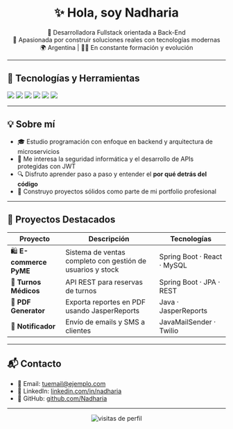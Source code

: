 <h1 align="center">✨ Hola, soy Nadharia</h1>

<p align="center">
  🚀 Desarrolladora Fullstack orientada a Back-End<br/>
  💼 Apasionada por construir soluciones reales con tecnologías modernas<br/>
  🌍 Argentina | 👩‍💻 En constante formación y evolución
</p>

---

## 🧰 Tecnologías y Herramientas

<p>
  <img src="https://img.shields.io/badge/Java-ED8B00?style=for-the-badge&logo=java&logoColor=white"/>
  <img src="https://img.shields.io/badge/Spring_Boot-6DB33F?style=for-the-badge&logo=springboot&logoColor=white"/>
  <img src="https://img.shields.io/badge/MySQL-00758F?style=for-the-badge&logo=mysql&logoColor=white"/>
  <img src="https://img.shields.io/badge/TypeScript-3178C6?style=for-the-badge&logo=typescript&logoColor=white"/>
  <img src="https://img.shields.io/badge/React-61DAFB?style=for-the-badge&logo=react&logoColor=black"/>
  <img src="https://img.shields.io/badge/GitHub-181717?style=for-the-badge&logo=github&logoColor=white"/>
</p>

---

## 💡 Sobre mí

- 🎓 Estudio programación con enfoque en backend y arquitectura de microservicios
- 🔐 Me interesa la seguridad informática y el desarrollo de APIs protegidas con JWT
- 🔍 Disfruto aprender paso a paso y entender el **por qué detrás del código**
- 🧱 Construyo proyectos sólidos como parte de mi portfolio profesional

---

## 🚀 Proyectos Destacados

| Proyecto | Descripción | Tecnologías |
|---------|-------------|-------------|
| 🛍️ **E-commerce PyME** | Sistema de ventas completo con gestión de usuarios y stock | Spring Boot · React · MySQL |
| 📆 **Turnos Médicos** | API REST para reservas de turnos | Spring Boot · JPA · REST |
| 📑 **PDF Generator** | Exporta reportes en PDF usando JasperReports | Java · JasperReports |
| 📢 **Notificador** | Envío de emails y SMS a clientes | JavaMailSender · Twilio |

---

## 📬 Contacto

- 📧 Email: tuemail@ejemplo.com  
- 💼 LinkedIn: [linkedin.com/in/nadharia](https://linkedin.com/in/nadharia)  
- 🐙 GitHub: [github.com/Nadharia](https://github.com/Nadharia)

---

<p align="center">
  <img src="https://komarev.com/ghpvc/?username=Nadharia&label=Profile%20views&color=0e75b6&style=flat" alt="visitas de perfil" />
</p>
